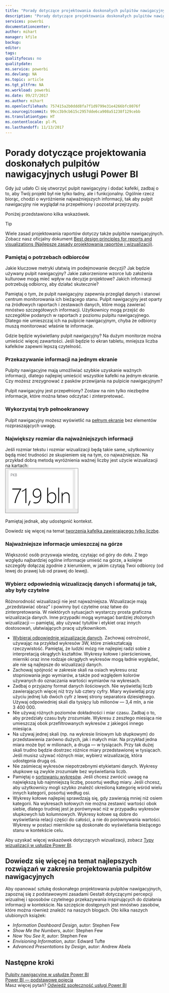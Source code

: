 ```yaml
---
title: "Porady dotyczące projektowania doskonałych pulpitów nawigacyjnych usługi Power BI"
description: "Porady dotyczące projektowania doskonałych pulpitów nawigacyjnych usługi Power BI"
services: powerbi
documentationcenter: 
author: mihart
manager: kfile
backup: 
editor: 
tags: 
qualityfocus: no
qualitydate: 
ms.service: powerbi
ms.devlang: NA
ms.topic: article
ms.tgt_pltfrm: NA
ms.workload: powerbi
ms.date: 09/27/2017
ms.author: mihart
ms.openlocfilehash: 757415a2b0ddd8fa7f1d9799e31e4266bfc8076f
ms.sourcegitcommit: 99cc3b9cb615c2957dde6ca908a51238f129cebb
ms.translationtype: HT
ms.contentlocale: pl-PL
ms.lasthandoff: 11/13/2017
---
```

# <a name="tips-for-designing-a-great-power-bi-dashboard"></a>Porady dotyczące projektowania doskonałych pulpitów nawigacyjnych usługi Power BI
Gdy już udało Ci się utworzyć pulpit nawigacyjny i dodać kafelki, zadbaj o to, aby Twój projekt był nie tylko ładny, ale i funkcjonalny. Ogólnie rzecz biorąc, chodzi o wyróżnienie najważniejszych informacji, tak aby pulpit nawigacyjny nie wyglądał na przepełniony i pozostał przejrzysty.

Poniżej przedstawiono kilka wskazówek.

> [!TIP]
> Wiele zasad projektowania raportów dotyczy także pulpitów nawigacyjnych.  Zobacz nasz oficjalny dokument [Best design principles for reports and visualizations (Najlepsze zasady projektowania raportów i wizualizacji)](power-bi-visualization-best-practices.md).
> 
> 

### <a name="consider-your-audience"></a>Pamiętaj o potrzebach odbiorców
Jakie kluczowe metryki ułatwią im podejmowanie decyzji? Jak będzie używany pulpit nawigacyjny? Jakie zakorzenione wzorce lub założenia kulturowe mogą mieć wpływ na decyzje projektowe? Jakich informacji potrzebują odbiorcy, aby działać skutecznie?

Pamiętaj o tym, że pulpit nawigacyjny zapewnia przegląd danych i stanowi centrum monitorowania ich bieżącego stanu. Pulpit nawigacyjny jest oparty na źródłowych raportach i zestawach danych, które mogą zawierać mnóstwo szczegółowych informacji. Użytkownicy mogą przejść do szczegółów podanych w raportach z poziomu pulpitu nawigacyjnego. Dlatego nie umieszczaj ich na pulpicie nawigacyjnym, chyba że odbiorcy muszą monitorować właśnie te informacje.

Gdzie będzie wyświetlany pulpit nawigacyjny? Na dużym monitorze można umieścić więcej zawartości. Jeśli będzie to ekran tabletu, mniejsza liczba kafelków zapewni lepszą czytelność.

### <a name="tell-a-story-and-keep-it-to-one-screen"></a>Przekazywanie informacji na jednym ekranie
Pulpity nawigacyjne mają umożliwiać szybkie uzyskanie ważnych informacji, dlatego najlepiej umieścić wszystkie kafelki na jednym ekranie. Czy możesz zrezygnować z pasków przewijania na pulpicie nawigacyjnym?

Pulpit nawigacyjny jest przepełniony?  Zostaw na nim tylko niezbędne informacje, które można łatwo odczytać i zinterpretować.

### <a name="make-use-of-full-screen-mode"></a>Wykorzystaj tryb pełnoekranowy
Pulpit nawigacyjny możesz wyświetlić na [pełnym ekranie](service-fullscreen-mode.md) bez elementów rozpraszających uwagę.

### <a name="make-the-most-important-information-biggest"></a>Największy rozmiar dla najważniejszych informacji
Jeśli rozmiar tekstu i rozmiar wizualizacji będą takie same, użytkownicy będą mieć trudności ze skupieniem się na tym, co najważniejsze. Na przykład dobrą metodą wyróżnienia ważnej liczby jest użycie wizualizacji na kartach:  
![](media/service-dashboards-design-tips/pbi_card.png)

Pamiętaj jednak, aby udostępnić kontekst.  

Dowiedz się więcej na temat [tworzenia kafelka zawierającego tylko liczbę](power-bi-visualization-big-number.md).

### <a name="put-the-most-important-information-in-the-upper-corner"></a>Najważniejsze informacje umieszczaj na górze
Większość osób przyswaja wiedzę, czytając od góry do dołu. Z tego względu najbardziej ogólne informacje umieść na górze, a kolejne szczegóły dołączaj zgodnie z kierunkiem, w jakim czytają Twoi odbiorcy (od lewej do prawej lub od prawej do lewej).

### <a name="use-the-right-visualization-for-the-data-and-format-it-for-easy-reading"></a>Wybierz odpowiednią wizualizację danych i sformatuj je tak, aby były czytelne
Różnorodność wizualizacji nie jest najważniejsza.  Wizualizacje mają „przedstawiać obraz” i powinny być czytelne oraz łatwe do zinterpretowania.  W niektórych sytuacjach wystarczy prosta graficzna wizualizacja danych. Inne przypadki mogą wymagać bardziej złożonych wizualizacji — pamiętaj, aby używać tytułów i etykiet oraz innych dostosowań, ułatwiających pracę użytkownikom.  

* [Wybieraj odpowiednie wizualizacje danych](http://blogs.msdn.com/b/microsoft_business_intelligence1/archive/2012/10/08/best-practices-in-data-visualization.aspx). Zachowaj ostrożność, używając na przykład wykresów 3W, które zniekształcają rzeczywistość. Pamiętaj, że ludzki mózg nie najlepiej radzi sobie z interpretacją okrągłych kształtów. Wykresy kołowe i pierścieniowe, mierniki oraz inne rodzaje okrągłych wykresów mogą ładnie wyglądać, ale nie są najlepsze do wizualizacji danych.
* Zachowaj spójność w zakresie skali na osiach wykresu oraz stopniowania jego wymiarów, a także pod względem kolorów używanych do oznaczania wartości wymiarów na wykresach.
* Zadbaj o przyjazny format danych ilościowych. Nie wyświetlaj liczb zawierających więcej niż trzy lub cztery cyfry. Miary wyświetlaj przy użyciu jednej lub dwóch cyfr z lewej strony separatora dziesiętnego. Używaj odpowiedniej skali dla tysięcy lub milionów — 3,4 mln, a nie 3 400 000.
* Nie używaj różnych poziomów dokładności i miar czasu. Zadbaj o to, aby przedziały czasu były zrozumiałe.  Wykresu z zeszłego miesiąca nie umieszczaj obok przefiltrowanych wykresów z jakiegoś innego miesiąca.
* Na używaj jednej skali (np. na wykresie liniowym lub słupkowym) do przedstawienia zarówno dużych, jak i małych miar.  Na przykład jedna miara może być w milionach, a druga — w tysiącach.  Przy tak dużej skali trudno będzie dostrzec różnice miary przedstawionej w tysiącach.  Jeśli musisz używać różnych miar, wybierz wizualizację, która udostępnia drugą oś.
* Nie zaśmiecaj wykresów niepotrzebnymi etykietami danych. Wykresy słupkowe są zwykle zrozumiałe bez wyświetlania liczb.
* Pamiętaj o [sortowaniu wykresów](power-bi-report-change-sort.md).  Jeśli chcesz zwrócić uwagę na największą lub najmniejszą liczbę, posortuj według miary.  Jeśli chcesz, aby użytkownicy mogli szybko znaleźć określoną kategorię wśród wielu innych kategorii, posortuj według osi.  
* Wykresy kołowe najlepiej sprawdzają się, gdy zawierają mniej niż osiem kategorii. Na wykresach kołowych nie można zestawić wartości obok siebie, dlatego trudniej jest je porównywać niż w przypadku wykresów słupkowych lub kolumnowych. Wykresy kołowe są dobre do wyświetlania relacji części do całości, a nie do porównywania wartości. Wykresy w postaci mierników są doskonałe do wyświetlania bieżącego stanu w kontekście celu.

Aby uzyskać więcej wskazówek dotyczących wizualizacji, zobacz [Typy wizualizacji w usłudze Power BI](power-bi-visualization-types-for-reports-and-q-and-a.md).  

## <a name="learning-more-about-best-practice-dashboard-design"></a>Dowiedz się więcej na temat najlepszych rozwiązań w zakresie projektowania pulpitów nawigacyjnych
Aby opanować sztukę doskonałego projektowania pulpitów nawigacyjnych, zapoznaj się z podstawowymi zasadami Gestalt dotyczącymi percepcji wizualnej i sposobów czytelnego przekazywania inspirujących do działania informacji w kontekście. Na szczęście dostępnych jest mnóstwo zasobów, które można również znaleźć na naszych blogach. Oto kilka naszych ulubionych książek:

* *Information Dashboard Design*, autor: Stephen Few  
* *Show Me the Numbers*, autor: Stephen Few  
* *Now You See It*, autor: Stephen Few  
* *Envisioning Information*, autor: Edward Tufte  
* *Advanced Presentations by Design*, autor: Andrew Abela   

## <a name="next-steps"></a>Następne kroki
[Pulpity nawigacyjne w usłudze Power BI](service-dashboards.md)  
[Power BI — podstawowe pojęcia](service-basic-concepts.md)  
Masz więcej pytań? [Odwiedź społeczność usługi Power BI](http://community.powerbi.com/)

